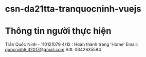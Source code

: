 # csn-da21tta-tranquocninh-vuejs
# Thông tin người thực hiện
Trần Quốc Ninh - 110121079
4/12 : Hoàn thành trang 'Home'
Email: quocninh9.32017@gmail.com
Sđt: 0342635584
